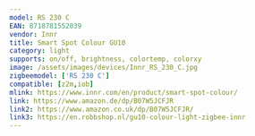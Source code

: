 ```yaml
---
model: RS 230 C
EAN: 8718781552039
vendor: Innr
title: Smart Spot Colour GU10
category: light
supports: on/off, brightness, colortemp, colorxy
image: /assets/images/devices/Innr_RS_230_C.jpg
zigbeemodel: ['RS 230 C']
compatible: [z2m,iob]
mlink: https://www.innr.com/en/product/smart-spot-colour/
link: https://www.amazon.de/dp/B07W5JCFJR
link2: https://www.amazon.co.uk/dp/B07W5JCFJR/
link3: https://en.robbshop.nl/gu10-colour-light-zigbee-innr
---
```

